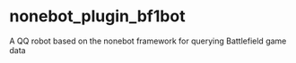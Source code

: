 # nonebot_plugin_bf1bot
 A QQ robot based on the nonebot framework for querying Battlefield game data
